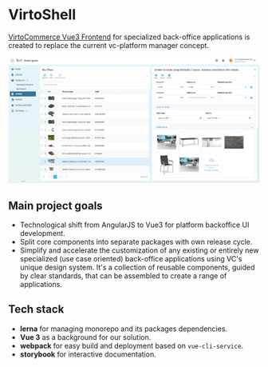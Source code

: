 # VirtoShell

[VirtoCommerce Vue3 Frontend](https://github.com/VirtoCommerce/vc-shell) for specialized back-office applications is created to replace the current vc-platform manager concept.

![Vendor-portal](../media/vendor-portal.png)

## Main project goals

* Technological shift from AngularJS to Vue3 for platform backoffice UI development.
* Split core components into separate packages with own release cycle.
* Simplify and accelerate the customization of any existing or entirely new specialized (use case oriented) back-office applications using VC's unique design system. It's a collection of reusable components, guided by clear standards, that can be assembled to create a range of applications.

## Tech stack

* **lerna** for managing monorepo and its packages dependencies.
* **Vue 3** as a background for our solution.
* **webpack** for easy build and deployment based on `vue-cli-service`.
* **storybook** for interactive documentation.
